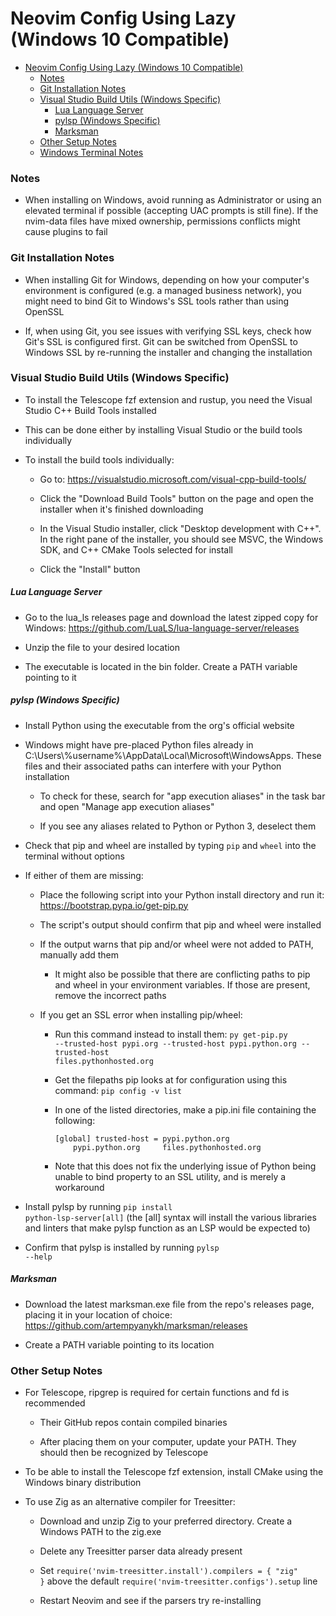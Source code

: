 # Neovim Config Using Lazy (Windows 10 Compatible)

- [Neovim Config Using Lazy (Windows 10 Compatible)](#neovim-config-using-lazy-windows-10-compatible)
  - [Notes](#notes)
  - [Git Installation Notes](#git-installation-notes)
  - [Visual Studio Build Utils (Windows Specific)](#visual-studio-build-utils-windows-specific)
    - [Lua Language Server](#lua-language-server)
    - [pylsp (Windows Specific)](#pylsp-windows-specific)
    - [Marksman](#marksman)
  - [Other Setup Notes](#other-setup-notes)
  - [Windows Terminal Notes](#windows-terminal-notes)

### Notes

- When installing on Windows, avoid running as Administrator or using an elevated terminal if possible (accepting UAC prompts is still fine). If the nvim-data files have mixed ownership, permissions conflicts might cause plugins to fail

### Git Installation Notes

- When installing Git for Windows, depending on how your computer's environment is configured (e.g. a managed business network), you might need to bind Git to Windows's SSL tools rather than using OpenSSL

- If, when using Git, you see issues with verifying SSL keys, check how Git's SSL is configured first. Git can be switched from OpenSSL to Windows SSL by re-running the installer and changing the installation

### Visual Studio Build Utils (Windows Specific)

- To install the Telescope fzf extension and rustup, you need the Visual Studio C++ Build Tools installed

- This can be done either by installing Visual Studio or the build tools individually

- To install the build tools individually:

  - Go to: https://visualstudio.microsoft.com/visual-cpp-build-tools/

  - Click the "Download Build Tools" button on the page and open the installer when it's finished downloading

  - In the Visual Studio installer, click "Desktop development with C++". In the right pane of the installer, you should see MSVC, the Windows SDK, and C++ CMake Tools selected for install

  - Click the "Install" button

##### Lua Language Server

- Go to the lua_ls releases page and download the latest zipped copy for Windows: https://github.com/LuaLS/lua-language-server/releases

- Unzip the file to your desired location

- The executable is located in the bin folder. Create a PATH variable pointing to it

##### pylsp (Windows Specific)

- Install Python using the executable from the org's official website

- Windows might have pre-placed Python files already in C:\Users\\%username%\AppData\Local\Microsoft\WindowsApps. These files and their associated paths can interfere with your Python installation

  - To check for these, search for "app execution aliases" in the task bar and open "Manage app execution aliases"

  - If you see any aliases related to Python or Python 3, deselect them

- Check that pip and wheel are installed by typing <code>pip</code> and <code>wheel</code> into the terminal without options

- If either of them are missing:

  - Place the following script into your Python install directory and run it: https://bootstrap.pypa.io/get-pip.py

  - The script's output should confirm that pip and wheel were installed

  - If the output warns that pip and/or wheel were not added to PATH, manually add them

    - It might also be possible that there are conflicting paths to pip and wheel in your environment variables. If those are present, remove the incorrect paths

  - If you get an SSL error when installing pip/wheel:

    - Run this command instead to install them: <code>py get-pip.py --trusted-host pypi.org --trusted-host pypi.python.org --trusted-host files.pythonhosted.org</code>

    - Get the filepaths pip looks at for configuration using this command: <code>pip config -v list</code>

    - In one of the listed directories, make a pip.ini file containing the following:
      <code><pre>[global]
      trusted-host = pypi.python.org
      &nbsp;&nbsp;&nbsp;&nbsp;pypi.python.org
      &nbsp;&nbsp;&nbsp;&nbsp;files.pythonhosted.org</pre></code>

    - Note that this does not fix the underlying issue of Python being unable to bind property to an SSL utility, and is merely a workaround

- Install pylsp by running <code>pip install python-lsp-server[all]</code> (the [all] syntax will install the various libraries and linters that make pylsp function as an LSP would be expected to)

- Confirm that pylsp is installed by running <code>pylsp --help</code>

##### Marksman

- Download the latest marksman.exe file from the repo's releases page, placing it in your location of choice: https://github.com/artempyanykh/marksman/releases

- Create a PATH variable pointing to its location

### Other Setup Notes

- For Telescope, ripgrep is required for certain functions and fd is recommended

  - Their GitHub repos contain compiled binaries

  - After placing them on your computer, update your PATH. They should then be recognized by Telescope

- To be able to install the Telescope fzf extension, install CMake using the Windows binary distribution

- To use Zig as an alternative compiler for Treesitter:

  - Download and unzip Zig to your preferred directory. Create a Windows PATH to the zig.exe

  - Delete any Treesitter parser data already present

  - Set <code>require('nvim-treesitter.install').compilers = { "zig" }</code> above the default <code>require('nvim-treesitter.configs').setup</code> line

  - Restart Neovim and see if the parsers try re-installing
